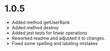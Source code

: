 # 1.0.5

- Added method getUserRank
- Added method destroy
- Added jest tests for linear operations
- Reworked readme and adjusted it to changes.
- Fixed some spelling and labeling mistakes